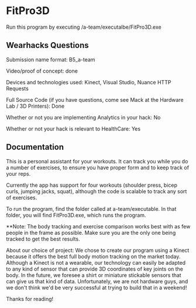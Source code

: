 # FitPro3D
Run this program by executing /a-team/executalbe/FitPro3D.exe

Wearhacks Questions 
--------------------
Submission name format: B5_a-team

Video/proof of concept: done

Devices and technologies used: Kinect, Visual Studio, Nuance HTTP Requests

Full Source Code (if you have questions, come see Mack at the Hardware Lab / 3D Printers): Done

Whether or not you are implementing Analytics in your hack: No

Whether or not your hack is relevant to HealthCare: Yes

Documentation
-------------
This is a personal assistant for your workouts. It can track you while you do a number of exercises, to ensure you have proper form and to keep track of your reps. 

Currently the app has support for four workouts (shoulder press, bicep curls, jumping jacks, squat), although the code is scalable to track any sort of exercises.

To run the program, find the folder called at a-team/executable. In that folder, you will find FitPro3D.exe, which runs the program. 

**Note:
The body tracking and exercise comparison works best with as few people in the frame as possible. Make sure you are the only one being tracked to get the best results.

About our choice of project:
We chose to create our program using a Kinect because it offers the best full body motion tracking on the market today. Although a Kinect is not a wearable, our technology can easily be adapted to any kind of sensor that can provide 3D coordinates of key joints on the body. In the future, we foresee a shirt or miniature stickable sensors that can give us that kind of data. Unfortunately, we are not hardware guys, and we don't think we'd be very successful at trying to build that in a weekend! 

Thanks for reading!
